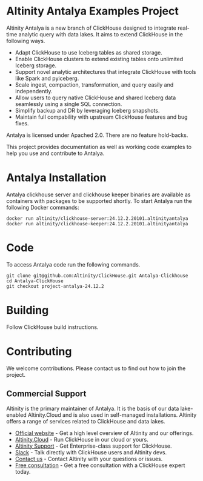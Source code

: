 # Altinity Antalya Examples Project

Altinity Antalya is a new branch of ClickHouse designed to integrate
real-time analytic query with data lakes. It aims to extend ClickHouse
in the following ways. 

* Adapt ClickHouse to use Iceberg tables as shared storage.
* Enable ClickHouse clusters to extend existing tables onto unlimited
Iceberg storage.  
* Support novel analytic architectures that integrate ClickHouse
with tools like Spark and pyiceberg.  
* Scale ingest, compaction, transformation, and query easily and 
independently.  
* Allow users to query native ClickHouse and shared Iceberg data 
seamlessly using a single SQL connection.
* Simplify backup and DR by leveraging Iceberg snapshots.
* Maintain full compability with upstream ClickHouse features and
bug fixes.

Antalya is licensed under Apached 2.0. There are no feature hold-backs. 

This project provides documentation as well as working code examples 
to help you use and contribute to Antalya. 

# Antalya Installation

Antalya clickhouse server and clickhouse keeper binaries are available
as containers with packages to be supported shortly. To start Antalya
run the following Docker commands:

```
docker run altinity/clickhouse-server:24.12.2.20101.altinityantalya
docker run altinity/clickhouse-keeper:24.12.2.20101.altinityantalya
```

# Code

To access Antalya code run the following commands. 

```
git clone git@github.com:Altinity/ClickHouse.git Antalya-Clickhouse
cd Antalya-ClickHouse
git checkout project-antalya-24.12.2
```

# Building

Follow ClickHouse build instructions. 

# Contributing

We welcome contributions. Please contact us to find out how to join the project. 

## Commercial Support

Altinity is the primary maintainer of Antalya. It is the basis of our data 
lake-enabled Altinity.Cloud and is also used in self-managed installations. 
Altinity offers a range of services related to ClickHouse and data lakes. 

- [Official website](https://altinity.com/) - Get a high level overview of Altinity and our offerings.
- [Altinity.Cloud](https://altinity.com/cloud-database/) - Run ClickHouse in our cloud or yours.
- [Altinity Support](https://altinity.com/support/) - Get Enterprise-class support for ClickHouse.
- [Slack](https://altinity.com/slack) - Talk directly with ClickHouse users and Altinity devs.
- [Contact us](https://hubs.la/Q020sH3Z0) - Contact Altinity with your questions or issues.
- [Free consultation](https://hubs.la/Q020sHkv0) - Get a free consultation with a ClickHouse expert today.
